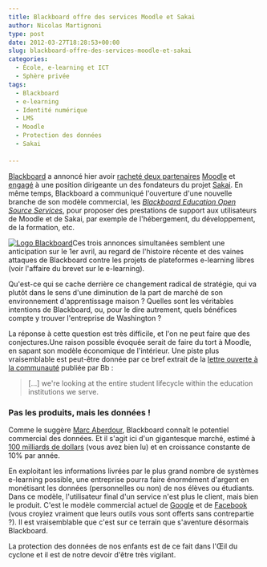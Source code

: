 ```yaml
---
title: Blackboard offre des services Moodle et Sakai
author: Nicolas Martignoni
type: post
date: 2012-03-27T18:28:53+00:00
slug: blackboard-offre-des-services-moodle-et-sakai
categories:
  - École, e-learning et ICT
  - Sphère privée
tags:
  - Blackboard
  - e-learning
  - Identité numérique
  - LMS
  - Moodle
  - Protection des données
  - Sakai

---
```

[Blackboard][1] a annoncé hier avoir [racheté deux partenaires][2] [Moodle][3] et [engagé][4] à une position dirigeante un des fondateurs du projet [Sakai][5]. En même temps, Blackboard a communiqué l'ouverture d'une nouvelle branche de son modèle commercial, les _[Blackboard Education Open Source Services][6]_, pour proposer des prestations de support aux utilisateurs de Moodle et de Sakai, par exemple de l'hébergement, du développement, de la formation, etc.

[<img class="alignright size-medium" title="Logo Blackboard" src="Bb_logo-300x226.png" alt="Logo Blackboard" width="300" height="226" srcset="Bb_logo-300x226.png 300w, Bb_logo.png 614w" sizes="(max-width: 300px) 100vw, 300px" />][7]Ces trois annonces simultanées semblent une anticipation sur le 1er avril, au regard de l'histoire récente et des vaines attaques de Blackboard contre les projets de plateformes e-learning libres (voir l'affaire du brevet sur le e-learning).

Qu'est-ce qui se cache derrière ce changement radical de stratégie, qui va plutôt dans le sens d'une diminution de la part de marché de son environnement d'apprentissage maison ? Quelles sont les véritables intentions de Blackboard, ou, pour le dire autrement, quels bénéfices compte y trouver l'entreprise de Washington ?

La réponse à cette question est très difficile, et l'on ne peut faire que des conjectures.Une raison possible évoquée serait de faire du tort à Moodle, en sapant son modèle économique de l'intérieur. Une piste plus vraisemblable est peut-être donnée par ce bref extrait de la [lettre ouverte à la communauté][8] publiée par Bb :

> [&hellip;] we're looking at the entire student lifecycle within the education institutions we serve.

### Pas les produits, mais les données !

Comme le suggère [Marc Aberdour][9], Blackboard connaît le potentiel commercial des données. Et il s'agit ici d'un gigantesque marché, estimé à [100 milliards de dollars][10] (vous avez bien lu) et en croissance constante de 10% par année.

En exploitant les informations livrées par le plus grand nombre de systèmes e-learning possible, une entreprise pourra faire énormément d'argent en monétisant les données (personnelles ou non) de nos élèves ou étudiants. Dans ce modèle, l'utilisateur final d'un service n'est plus le client, mais bien le produit. C'est le modèle commercial actuel de [Google][11] et de [Facebook][12] (vous croyiez vraiment que leurs outils vous sont offerts sans contrepartie ?). Il est vraisemblable que c'est sur ce terrain que s'aventure désormais Blackboard.

La protection des données de nos enfants est de ce fait dans l'Œil du cyclone et il est de notre devoir d'être très vigilant.

 [1]: https://www.blackboard.com/
 [2]: http://pages.blackboard.com/news-and-events/press-releases.aspx?releaseid=1676738
 [3]: https://moodle.org/ "Moodle"
 [4]: http://pages.blackboard.com/news-and-events/press-releases.aspx?releaseid=1676736
 [5]: https://sakaiproject.org/
 [6]: https://www.blackboard.com/services/blackboard-education-open-source-services.aspx
 [7]: Bb_logo.png
 [8]: http://pages.blackboard.com/news-and-events/press-releases/2012/blackboard-launches-open-source-services-group.aspx
 [9]: http://www.open-thoughts.com/2012/03/blackboard-to-offer-moodle-and-sakai-services-in-the-race-for-student-data/
 [10]: https://www.economist.com/special-report/2010/02/25/data-data-everywhere
 [11]: https://google.com/
 [12]: https://www.facebook.com/

<!--more-->
